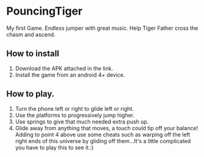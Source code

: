 # PouncingTiger
My first Game. Endless jumper with great music.
Help Tiger Father cross the chasm and ascend.

## How to install
1. Download the APK attached in the link.
2. Install the game from an android 4+ device.

## How to play.
1. Turn the phone left or right to glide left or right.
2. Use the platforms to progressively jump higher.
3. Use springs to give that much needed extra push up.
4. Glide away from anything that moves, a touch could tip off your balance!
    Adding to point 4 above use some cheats such as warping off the left right ends of this universe by gliding off them...It's a little complicated you have to play this to see it.:)
